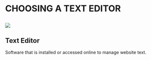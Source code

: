 # CHOOSING A TEXT EDITOR
![](https://miro.medium.com/max/800/0*MyAfggJM7yH40Sdx.)
---
## Text Editor
Software that is installed or accessed online to manage website text.
